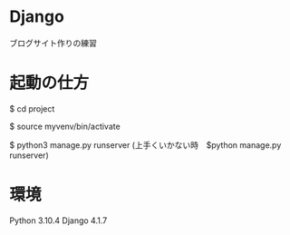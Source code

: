 # Django

ブログサイト作りの練習


# 起動の仕方

$ cd project

$ source myvenv/bin/activate

$ python3 manage.py runserver 
(上手くいかない時　$python manage.py runserver)

# 環境
Python 3.10.4
Django 4.1.7
